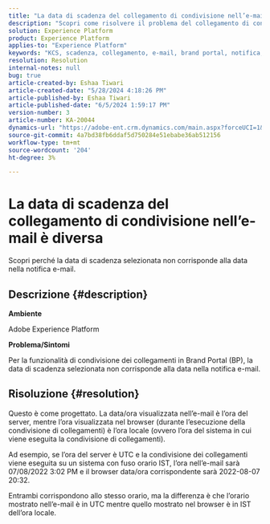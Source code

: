 ```yaml
---
title: "La data di scadenza del collegamento di condivisione nell’e-mail è diversa"
description: "Scopri come risolvere il problema del collegamento di condivisione in cui la data di scadenza non corrisponde alla data nella notifica e-mail."
solution: Experience Platform
product: Experience Platform
applies-to: "Experience Platform"
keywords: "KCS, scadenza, collegamento, e-mail, brand portal, notifica, ora del server, UTC, ora locale, ora IST, browser"
resolution: Resolution
internal-notes: null
bug: true
article-created-by: Eshaa Tiwari
article-created-date: "5/28/2024 4:18:26 PM"
article-published-by: Eshaa Tiwari
article-published-date: "6/5/2024 1:59:17 PM"
version-number: 3
article-number: KA-20044
dynamics-url: "https://adobe-ent.crm.dynamics.com/main.aspx?forceUCI=1&pagetype=entityrecord&etn=knowledgearticle&id=ebb5d8e6-0d1d-ef11-840b-6045bd026dc7"
source-git-commit: 4a7bd38fb6ddaf5d750284e51ebabe36ab512156
workflow-type: tm+mt
source-wordcount: '204'
ht-degree: 3%

---
```


# La data di scadenza del collegamento di condivisione nell’e-mail è diversa


Scopri perché la data di scadenza selezionata non corrisponde alla data nella notifica e-mail.

## Descrizione {#description}


<b>Ambiente</b>

Adobe Experience Platform

<b>Problema/Sintomi</b>

Per la funzionalità di condivisione dei collegamenti in Brand Portal (BP), la data di scadenza selezionata non corrisponde alla data nella notifica e-mail.


## Risoluzione {#resolution}


Questo è come progettato. La data/ora visualizzata nell’e-mail è l’ora del server, mentre l’ora visualizzata nel browser (durante l’esecuzione della condivisione di collegamenti) è l’ora locale (ovvero l’ora del sistema in cui viene eseguita la condivisione di collegamenti).

Ad esempio, se l’ora del server è UTC e la condivisione dei collegamenti viene eseguita su un sistema con fuso orario IST, l’ora nell’e-mail sarà 07/08/2022 3:02 PM e il browser data/ora corrispondente sarà 2022-08-07 20:32.

Entrambi corrispondono allo stesso orario, ma la differenza è che l’orario mostrato nell’e-mail è in UTC mentre quello mostrato nel browser è in IST dell’ora locale.
